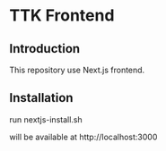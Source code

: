 # TTK Frontend 

## Introduction

This repository use Next.js frontend.

## Installation

run nextjs-install.sh

will be available at http://localhost:3000
